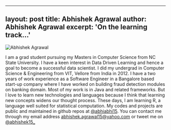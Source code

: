 
---
layout: post
title: Abhishek Agrawal
author: Abhishek Agrawal
excerpt: 'On the learning track...'
---

![Abhishek Agrawal]({{site.url}}/img/abhishek.jpg)

I am a grad student pursuing my Masters in Computer Science from NC State University. I have a keen interest in Data Driven Learning and hence a goal to become a successful data scientist. I did my undergrad in Computer Science & Engineering from VIT, Vellore from India in 2012. I have a two years of work experience as a Software Engineer in a Bangalore based start-up company where I have worked on building fraud detection modules on banking domain. Most of my work is in Java and related frameworks. But I love to learn new technologies and languages because I think that learning new concepts widens our thought process. These days, I am learning R, a language well suited for statistical computation. My codes and projects are public and maintained in github repos at [@abhiabhi15](https://github.com/abhiabhi15). You can contact me through my email address [abhishek.agrawal15@yahoo.com](mailto:abhishek.agrawal15@yahoo.com) or tweet me on [@abhishek15_](https://twitter.com/abhishek15_)


